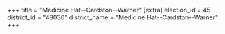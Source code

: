 +++
title = "Medicine Hat--Cardston--Warner"
[extra]
election_id = 45
district_id = "48030"
district_name = "Medicine Hat--Cardston--Warner"
+++
